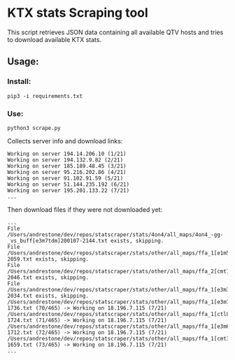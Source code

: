 # KTX stats Scraping tool

This script retrieves JSON data containing all available QTV hosts and tries to download available KTX stats.

## Usage:

### Install:
`pip3 -i requirements.txt`

### Use:
`python3 scrape.py`

Collects server info and download links:

```
Working on server 194.14.206.10 (1/21) 
Working on server 194.132.9.82 (2/21) 
Working on server 185.189.48.45 (3/21) 
Working on server 95.216.202.86 (4/21) 
Working on server 91.102.91.59 (5/21) 
Working on server 51.144.235.192 (6/21) 
Working on server 195.201.133.22 (7/21) 
...
```

Then download files if they were not downloaded yet:
```
...
File /Users/andrestone/dev/repos/statscraper/stats/4on4/all_maps/4on4_-gg-_vs_buff[e3m7tdm]200107-2144.txt exists, skipping.
File /Users/andrestone/dev/repos/statscraper/stats/other/all_maps/ffa_1[e1m5tdm]200107-2059.txt exists, skipping.
File /Users/andrestone/dev/repos/statscraper/stats/other/all_maps/ffa_2[cmt1b]200107-2046.txt exists, skipping.
File /Users/andrestone/dev/repos/statscraper/stats/other/all_maps/ffa_1[e3m3tdmb]200107-2034.txt exists, skipping.
/Users/andrestone/dev/repos/statscraper/stats/other/all_maps/ffa_1[e3m7tdm]200102-1736.txt (70/465) -> Working on 18.196.7.115 (7/21)
/Users/andrestone/dev/repos/statscraper/stats/other/all_maps/ffa_1[ctl8]200102-1724.txt (71/465) -> Working on 18.196.7.115 (7/21)
/Users/andrestone/dev/repos/statscraper/stats/other/all_maps/ffa_1[e3m6tdm]200102-1712.txt (72/465) -> Working on 18.196.7.115 (7/21)
/Users/andrestone/dev/repos/statscraper/stats/other/all_maps/ffa_1[cmt3]200102-1659.txt (73/465) -> Working on 18.196.7.115 (7/21)
...
```

